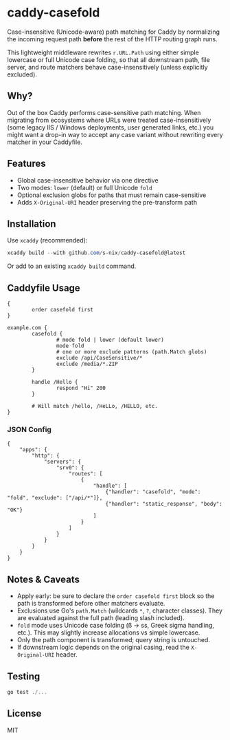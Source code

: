 # caddy-casefold

Case-insensitive (Unicode-aware) path matching for Caddy by normalizing the incoming request path **before** the rest of the HTTP routing graph runs.

This lightweight middleware rewrites `r.URL.Path` using either simple lowercase or full Unicode case folding, so that all downstream path, file server, and route matchers behave case-insensitively (unless explicitly excluded).

## Why?

Out of the box Caddy performs case-sensitive path matching. When migrating from ecosystems where URLs were treated case-insensitively (some legacy IIS / Windows deployments, user generated links, etc.) you might want a drop-in way to accept any case variant without rewriting every matcher in your Caddyfile.

## Features

* Global case-insensitive behavior via one directive
* Two modes: `lower` (default) or full Unicode `fold`
* Optional exclusion globs for paths that must remain case-sensitive
* Adds `X-Original-URI` header preserving the pre-transform path

## Installation

Use `xcaddy` (recommended):

```powershell
xcaddy build --with github.com/s-nix/caddy-casefold@latest
```

Or add to an existing `xcaddy build` command.

## Caddyfile Usage

```caddyfile
{
		order casefold first
}

example.com {
		casefold {
				# mode fold | lower (default lower)
				mode fold
				# one or more exclude patterns (path.Match globs)
				exclude /api/CaseSensitive/*
				exclude /media/*.ZIP
		}

		handle /Hello {
				respond "Hi" 200
		}

		# Will match /hello, /HeLLo, /HELLO, etc.
}
```

### JSON Config

```jsonc
{
	"apps": {
		"http": {
			"servers": {
				"srv0": {
					"routes": [
						{
							"handle": [
								{"handler": "casefold", "mode": "fold", "exclude": ["/api/*"]},
								{"handler": "static_response", "body": "OK"}
							]
						}
					]
				}
			}
		}
	}
}
```

## Notes & Caveats

* Apply early: be sure to declare the `order casefold first` block so the path is transformed before other matchers evaluate.
* Exclusions use Go's `path.Match` (wildcards `*`, `?`, character classes). They are evaluated against the full path (leading slash included).
* `fold` mode uses Unicode case folding (ß → ss, Greek sigma handling, etc.). This may slightly increase allocations vs simple lowercase.
* Only the path component is transformed; query string is untouched.
* If downstream logic depends on the original casing, read the `X-Original-URI` header.

## Testing

```powershell
go test ./...
```

## License

MIT
